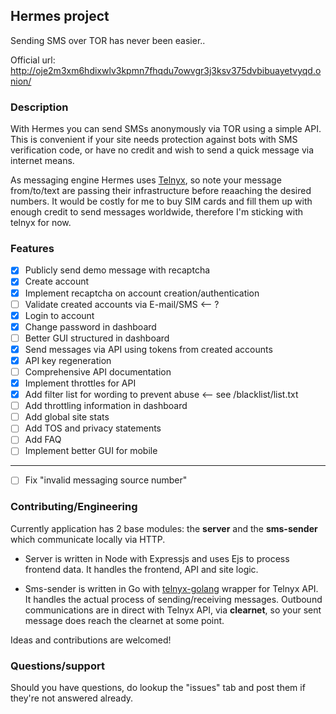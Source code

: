 ## Hermes project
Sending SMS over TOR has never been easier..

Official url: http://oje2m3xm6hdixwlv3kpmn7fhqdu7owvgr3j3ksv375dvbibuayetvyqd.onion/

### Description
With Hermes you can send SMSs anonymously via TOR using a simple API. 
This is convenient if your site needs protection against bots with SMS verification code, or have no credit and wish to send a quick message via internet means.

As messaging engine Hermes uses [Telnyx](https://telnyx.com), so note your message from/to/text are passing their infrastructure before reaaching the desired numbers. It would be costly for me to buy SIM cards and fill them up with enough credit to send messages worldwide, therefore I'm sticking with telnyx for now.

### Features

- [x] Publicly send demo message with recaptcha
- [x] Create account
- [x] Implement recaptcha on account creation/authentication
- [ ] Validate created accounts via E-mail/SMS <-- ?
- [x] Login to account
- [x] Change password in dashboard
- [ ] Better GUI structured in dashboard
- [x] Send messages via API using tokens from created accounts
- [x] API key regeneration
- [ ] Comprehensive API documentation
- [x] Implement throttles for API
- [x] Add filter list for wording to prevent abuse <-- see /blacklist/list.txt
- [ ] Add throttling information in dashboard
- [ ] Add global site stats
- [ ] Add TOS and privacy statements
- [ ] Add FAQ
- [ ] Implement better GUI for mobile

-------------

- [ ] Fix "invalid messaging source number"

### Contributing/Engineering

Currently application has 2 base modules: the **server** and the **sms-sender** which communicate locally via HTTP.

- Server is written in Node with Expressjs and uses Ejs to process frontend data. It handles the frontend, API and site logic.

- Sms-sender is written in Go with [telnyx-golang](https://github.com/tgbv/telnyx-golang) wrapper for Telnyx API. It handles the actual process of sending/receiving messages. Outbound communications are in direct with Telnyx API, via **clearnet**, so your sent message does reach the clearnet at some point.

Ideas and contributions are welcomed!

### Questions/support

Should you have questions, do lookup the "issues" tab and post them if they're not answered already.
